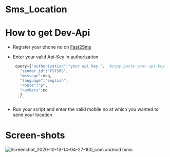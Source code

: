 
# Sms_Location

# How to get Dev-Api
- Register your phone no on [Fast2Sms](https://www.fast2sms.com)
- Enter your valid Api-Key in authorization

    ```python
     query={"authorization":"your api key ",  #copy paste your api-key
       "sender_id":"FSTSMS",
       "message":msg,
       "language":"english",
       "route":"p",
       "numbers":no
       }
      ```  
-   Run your script and enter the  valid mobile no at which you wanted to send your location

# Screen-shots

![Screenshot_2020-10-13-14-04-27-100_com android mms](https://user-images.githubusercontent.com/42912055/95842393-1ed37f80-0d64-11eb-86bb-998144966ff5.jpg)